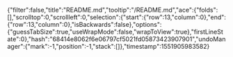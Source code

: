 {"filter":false,"title":"README.md","tooltip":"/README.md","ace":{"folds":[],"scrolltop":0,"scrollleft":0,"selection":{"start":{"row":13,"column":0},"end":{"row":13,"column":0},"isBackwards":false},"options":{"guessTabSize":true,"useWrapMode":false,"wrapToView":true},"firstLineState":0},"hash":"68414e8062f6e06797cf5021fd05873423907901","undoManager":{"mark":-1,"position":-1,"stack":[]},"timestamp":1551905983582}